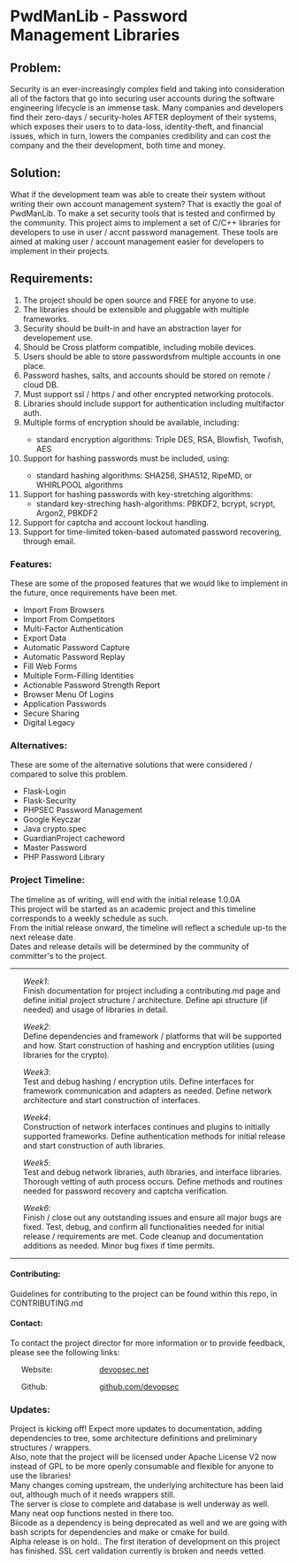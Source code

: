 <h1>PwdManLib - Password Management Libraries</h1>

<h2>Problem:</h2>
</p>
    Security is an ever-increasingly complex field and taking into consideration all of the factors that go into securing
    user accounts during the software engineering lifecycle is an immense task. Many companies and developers find their
    zero-days / security-holes AFTER deployment of their systems, which exposes their users to to data-loss, identity-theft, and financial issues, which in turn, lowers the companies credibility and can cost the company and the their
    development, both time and money.
</p>

<h2>Solution:</h2>
<p>
    What if the development team was able to create their system without writing their own account management system?
    That is exactly the goal of PwdManLib. To make a set security tools that is tested and confirmed by the community.
    This project aims to implement a set of C/C++ libraries for developers to use in user / accnt password management.
    These tools are aimed at making user / account management easier for developers to implement in their projects. 
</p>

<h2>Requirements:</h2>
<ol>
    <li>The project should be open source and FREE for anyone to use.</li>
    <li>The libraries should be extensible and pluggable with multiple frameworks.</li>
    <li>Security  should be built-in and have an abstraction layer for developement use.</li> 
    <li>Should be Cross platform compatible, including mobile devices.</li>
    <li>Users should be able to store passwordsfrom multiple accounts in one place.</li>
    <li>Password hashes, salts, and accounts should be stored on remote / cloud DB.</li>
    <li>Must support ssl / https / and other encrypted networking protocols.</li>
    <li>Libraries should include support for authentication including multifactor auth.</li>
    <li>Multiple forms of encryption should be available, including:</li>
    <ul>
        <li>standard encryption algorithms: Triple DES, RSA, Blowfish, Twofish, AES</li>
    </ul>
    <li>Support for hashing passwords must be included, using:</li>
    <ul>
        <li>standard hashing algorithms: SHA256, SHA512, RipeMD, or WHIRLPOOL algorithms</li>
    </ul>
    <li>Support for hashing passwords with key-stretching algorithms:
    <ul>
        <li>standard key-streching hash-algorithms:  PBKDF2, bcrypt, scrypt, Argon2, PBKDF2
    </ul>
    <li>Support for captcha and account lockout handling.
    <li>Support for time-limited token-based automated password recovering, through email.
</ol>

<h3>Features:</h3>
<p>These are some of the proposed features that we would like to implement in the future, once requirements have been met.</p>

<ul>
    <li>Import From Browsers</li>
    <li>Import From Competitors</li>
    <li>Multi-Factor Authentication</li>
    <li>Export Data</li>
    <li>Automatic Password Capture</li>
    <li>Automatic Password Replay</li>
    <li>Fill Web Forms</li>
    <li>Multiple Form-Filling Identities</li>
    <li>Actionable Password Strength Report</li>
    <li>Browser Menu Of Logins</li>
    <li>Application Passwords</li>
    <li>Secure Sharing</li>
    <li>Digital Legacy</li>
</ul>

<h3>Alternatives:</h3>
<p>These are some of the alternative solutions that were considered / compared to solve this problem.</p>

<ul>
    <li>Flask-Login</li>
    <li>Flask-Security</li>        
    <li>PHPSEC Password Management</li>
    <li>Google Keyczar</li>
    <li>Java crypto.spec</li>
    <li>GuardianProject cacheword</li>
    <li>Master Password</li>
    <li>PHP Password Library</li>
</ul>

<h3>Project Timeline:</h3>
<p>
    The timeline as of writing, will end with the initial release 1.0.0A<br>
    This project will be started as an academic project and this timeline corresponds to a weekly schedule as such.<br>
    From the initial release onward, the timeline will reflect a schedule up-to the next release date.<br>
    Dates and release details will be determined by the community of committer's to the project.<br>
</p>

<hr>
<ul>
    <p><em>Week1</em>:<br>Finish documentation for project including a contributing.md page and define initial project structure / architecture.
                      Define api structure (if needed) and usage of libraries in detail.</p>
    <p><em>Week2</em>:<br>Define dependencies and framework / platforms that will be supported and how.
                      Start construction of hashing and encryption utilities (using libraries for the crypto).</p>
    <p><em>Week3</em>:<br>Test and debug hashing / encryption utils. Define interfaces for framework communication and adapters as needed. 
                      Define network architecture and start construction of interfaces.</p>
    <p><em>Week4</em>:<br>Construction of network interfaces continues and plugins to initially supported frameworks. 
                      Define authentication methods for initial release and start construction of auth libraries.</p>
    <p><em>Week5</em>:<br>Test and debug network libraries, auth libraries, and interface libraries. Thorough vetting of auth process occurs. 
                      Define methods and routines needed for password recovery and captcha verification.</p>
    <p><em>Week6</em>:<br>Finish / close out any outstanding issues and ensure all major bugs are fixed. Test, debug, and confirm all functionalities
                      needed for initial release / requirements are met. Code cleanup and documentation additions as needed. Minor bug fixes if time permits.</p>
</ul>
<hr>

<h4>Contributing:</h4>
<p>Guidelines for contributing to the project can be found within this repo, in CONTRIBUTING.md</p>

<h4>Contact:</h4>
<p>To contact the project director for more information or to provide feedback, please see the following links:</p>

<p style="text-indent: 20px;">Website:
    <a href="https://devopsec.net" style="margin-left: 80px;" target="_blank">dev<span style="display: none;">deob</span>ops<span style="display: none;">fusc</span>ec.n<span style="display: none;">ation</span>et</a>
</p>
<p style="text-indent: 20px;">Github:
    <a href="https://github.com/devopsec" style="margin-left: 90px;" target="_blank">gith<span style="display: none;">deob</span>ub.co<span style="display: none;">fusc</span>m/dev<span style="display: none;">ation</span>opsec</a>
</p>

<h3>Updates:</h3>
<p>
    Project is kicking off! Expect more updates to documentation, adding dependencies to tree, some architecture definitions and preliminary structures / wrappers.<br>
    Also, note that the project will be licensed under Apache License V2 now instead of GPL  to be more openly consumable and flexible for anyone to use the libraries!<br>
    Many changes coming upstream, the underlying architecture has been laid out, although much of it needs wrappers still.<br>
    The server is close to complete and database is well underway as well. Many neat oop functions nested in there too.<br>
    Biicode as a dependency is being deprecated as well and we are going with bash scripts for dependencies and make or cmake for build.<br>
    Alpha release is on hold.. The first iteration of development on this project has finished. SSL cert validation currently is broken and needs vetted.
</p>
